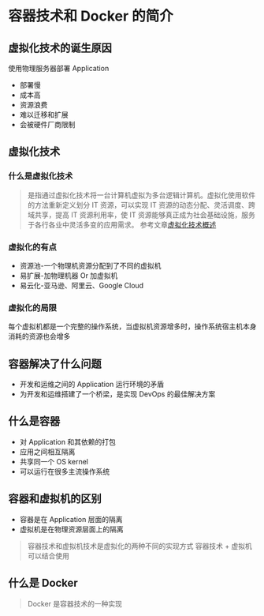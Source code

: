 # 容器技术和 Docker 的简介

## 虚拟化技术的诞生原因

使用物理服务器部署 Application

- 部署慢
- 成本高
- 资源浪费
- 难以迁移和扩展
- 会被硬件厂商限制

## 虚拟化技术

### 什么是虚拟化技术

> 是指通过虚拟化技术将一台计算机虚拟为多台逻辑计算机。虚拟化使用软件的方法重新定义划分 IT 资源，可以实现 IT 资源的动态分配、灵活调度、跨域共享，提高 IT 资源利用率，使 IT 资源能够真正成为社会基础设施，服务于各行各业中灵活多变的应用需求。
> 参考文章[虚拟化技术概述](http://dockone.io/article/1562)

### 虚拟化的有点

- 资源池-一个物理机资源分配到了不同的虚拟机
- 易扩展-加物理机器 Or 加虚拟机
- 易云化-亚马逊、阿里云、Google Cloud

### 虚拟化的局限

每个虚拟机都是一个完整的操作系统，当虚拟机资源增多时，操作系统宿主机本身消耗的资源也会增多

## 容器解决了什么问题

- 开发和运维之间的 Application 运行环境的矛盾
- 为开发和运维搭建了一个桥梁，是实现 DevOps 的最佳解决方案

## 什么是容器

- 对 Application 和其依赖的打包
- 应用之间相互隔离
- 共享同一个 OS kernel
- 可以运行在很多主流操作系统

## 容器和虚拟机的区别

- 容器是在 Application 层面的隔离
- 虚拟机是在物理资源层面上的隔离

> 容器技术和虚拟机技术是虚拟化的两种不同的实现方式
> 容器技术 + 虚拟机 可以结合使用

## 什么是 Docker

> Docker 是容器技术的一种实现
